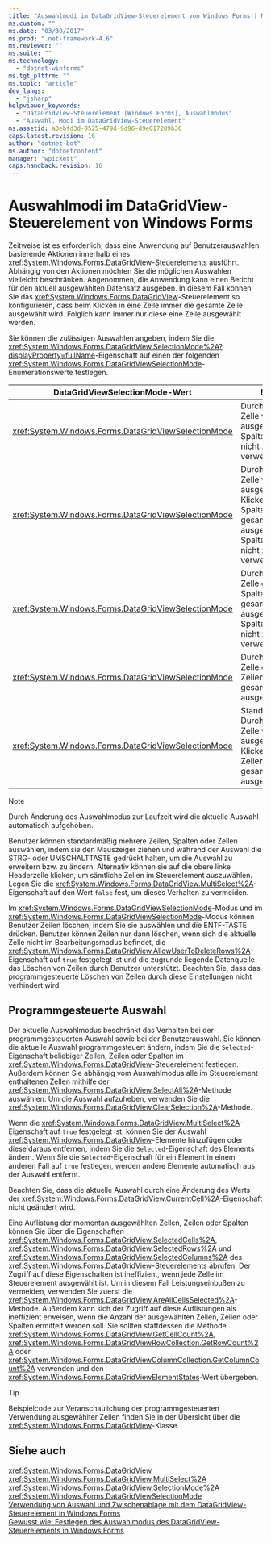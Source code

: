 ```yaml
---
title: "Auswahlmodi im DataGridView-Steuerelement von Windows Forms | Microsoft Docs"
ms.custom: ""
ms.date: "03/30/2017"
ms.prod: ".net-framework-4.6"
ms.reviewer: ""
ms.suite: ""
ms.technology: 
  - "dotnet-winforms"
ms.tgt_pltfrm: ""
ms.topic: "article"
dev_langs: 
  - "jsharp"
helpviewer_keywords: 
  - "DataGridView-Steuerelement [Windows Forms], Auswahlmodus"
  - "Auswahl, Modi im DataGridView-Steuerelement"
ms.assetid: a3ebfd3d-0525-479d-9d96-d9e017289b36
caps.latest.revision: 16
author: "dotnet-bot"
ms.author: "dotnetcontent"
manager: "wpickett"
caps.handback.revision: 16
---
```

# Auswahlmodi im DataGridView-Steuerelement von Windows Forms
Zeitweise ist es erforderlich, dass eine Anwendung auf Benutzerauswahlen basierende Aktionen innerhalb eines <xref:System.Windows.Forms.DataGridView>\-Steuerelements ausführt.  Abhängig von den Aktionen möchten Sie die möglichen Auswahlen vielleicht beschränken.  Angenommen, die Anwendung kann einen Bericht für den aktuell ausgewählten Datensatz ausgeben.  In diesem Fall können Sie das <xref:System.Windows.Forms.DataGridView>\-Steuerelement so konfigurieren, dass beim Klicken in eine Zeile immer die gesamte Zeile ausgewählt wird. Folglich kann immer nur diese eine Zeile ausgewählt werden.  
  
 Sie können die zulässigen Auswahlen angeben, indem Sie die <xref:System.Windows.Forms.DataGridView.SelectionMode%2A?displayProperty=fullName>\-Eigenschaft auf einen der folgenden <xref:System.Windows.Forms.DataGridViewSelectionMode>\-Enumerationswerte festlegen.  
  
|DataGridViewSelectionMode\-Wert|Beschreibung|  
|-------------------------------------|------------------|  
|<xref:System.Windows.Forms.DataGridViewSelectionMode>|Durch Klicken auf eine Zelle wird diese ausgewählt.  Zeilen\- und Spaltenheader können nicht zum Auswählen verwendet werden.|  
|<xref:System.Windows.Forms.DataGridViewSelectionMode>|Durch Klicken auf eine Zelle wird diese ausgewählt.  Durch Klicken auf einen Spaltenheader wird die gesamte Spalte ausgewählt.  Spaltenheader können nicht zum Sortieren verwendet werden.|  
|<xref:System.Windows.Forms.DataGridViewSelectionMode>|Durch Klicken auf eine Zelle oder einen Spaltenheader wird die gesamte Spalte ausgewählt.  Spaltenheader können nicht zum Sortieren verwendet werden.|  
|<xref:System.Windows.Forms.DataGridViewSelectionMode>|Durch Klicken auf eine Zelle oder einen Zeilenheader wird die gesamte Zeile ausgewählt.|  
|<xref:System.Windows.Forms.DataGridViewSelectionMode>|Standardauswahlmodus.  Durch Klicken auf eine Zelle wird diese ausgewählt.  Durch Klicken auf einen Zeilenheader wird die gesamte Zeile ausgewählt.|  
  
> [!NOTE]
>  Durch Änderung des Auswahlmodus zur Laufzeit wird die aktuelle Auswahl automatisch aufgehoben.  
  
 Benutzer können standardmäßig mehrere Zeilen, Spalten oder Zellen auswählen, indem sie den Mauszeiger ziehen und während der Auswahl die STRG\- oder UMSCHALTTASTE gedrückt halten, um die Auswahl zu erweitern bzw. zu ändern. Alternativ können sie auf die obere linke Headerzelle klicken, um sämtliche Zellen im Steuerelement auszuwählen.  Legen Sie die <xref:System.Windows.Forms.DataGridView.MultiSelect%2A>\-Eigenschaft auf den Wert `false` fest, um dieses Verhalten zu vermeiden.  
  
 Im <xref:System.Windows.Forms.DataGridViewSelectionMode>\-Modus und im <xref:System.Windows.Forms.DataGridViewSelectionMode>\-Modus können Benutzer Zeilen löschen, indem Sie sie auswählen und die ENTF\-TASTE drücken.  Benutzer können Zeilen nur dann löschen, wenn sich die aktuelle Zelle nicht im Bearbeitungsmodus befindet, die <xref:System.Windows.Forms.DataGridView.AllowUserToDeleteRows%2A>\-Eigenschaft auf `true` festgelegt ist und die zugrunde liegende Datenquelle das Löschen von Zeilen durch Benutzer unterstützt.  Beachten Sie, dass das programmgesteuerte Löschen von Zeilen durch diese Einstellungen nicht verhindert wird.  
  
## Programmgesteuerte Auswahl  
 Der aktuelle Auswahlmodus beschränkt das Verhalten bei der programmgesteuerten Auswahl sowie bei der Benutzerauswahl.  Sie können die aktuelle Auswahl programmgesteuert ändern, indem Sie die `Selected`\-Eigenschaft beliebiger Zellen, Zeilen oder Spalten im <xref:System.Windows.Forms.DataGridView>\-Steuerelement festlegen.  Außerdem können Sie abhängig vom Auswahlmodus alle im Steuerelement enthaltenen Zellen mithilfe der <xref:System.Windows.Forms.DataGridView.SelectAll%2A>\-Methode auswählen.  Um die Auswahl aufzuheben, verwenden Sie die <xref:System.Windows.Forms.DataGridView.ClearSelection%2A>\-Methode.  
  
 Wenn die <xref:System.Windows.Forms.DataGridView.MultiSelect%2A>\-Eigenschaft auf `true` festgelegt ist, können Sie der Auswahl <xref:System.Windows.Forms.DataGridView>\-Elemente hinzufügen oder diese daraus entfernen, indem Sie die `Selected`\-Eigenschaft des Elements ändern.  Wenn Sie die `Selected`\-Eigenschaft für ein Element in einem anderen Fall auf `true` festlegen, werden andere Elemente automatisch aus der Auswahl entfernt.  
  
 Beachten Sie, dass die aktuelle Auswahl durch eine Änderung des Werts der <xref:System.Windows.Forms.DataGridView.CurrentCell%2A>\-Eigenschaft nicht geändert wird.  
  
 Eine Auflistung der momentan ausgewählten Zellen, Zeilen oder Spalten können Sie über die Eigenschaften <xref:System.Windows.Forms.DataGridView.SelectedCells%2A>, <xref:System.Windows.Forms.DataGridView.SelectedRows%2A> und <xref:System.Windows.Forms.DataGridView.SelectedColumns%2A> des <xref:System.Windows.Forms.DataGridView>\-Steuerelements abrufen.  Der Zugriff auf diese Eigenschaften ist ineffizient, wenn jede Zelle im Steuerelement ausgewählt ist.  Um in diesem Fall Leistungseinbußen zu vermeiden, verwenden Sie zuerst die <xref:System.Windows.Forms.DataGridView.AreAllCellsSelected%2A>\-Methode.  Außerdem kann sich der Zugriff auf diese Auflistungen als ineffizient erweisen, wenn die Anzahl der ausgewählten Zellen, Zeilen oder Spalten ermittelt werden soll.  Sie sollten stattdessen die Methode <xref:System.Windows.Forms.DataGridView.GetCellCount%2A>, <xref:System.Windows.Forms.DataGridViewRowCollection.GetRowCount%2A> oder <xref:System.Windows.Forms.DataGridViewColumnCollection.GetColumnCount%2A> verwenden und den <xref:System.Windows.Forms.DataGridViewElementStates>\-Wert übergeben.  
  
> [!TIP]
>  Beispielcode zur Veranschaulichung der programmgesteuerten Verwendung ausgewählter Zellen finden Sie in der Übersicht über die <xref:System.Windows.Forms.DataGridView>\-Klasse.  
  
## Siehe auch  
 <xref:System.Windows.Forms.DataGridView>   
 <xref:System.Windows.Forms.DataGridView.MultiSelect%2A>   
 <xref:System.Windows.Forms.DataGridView.SelectionMode%2A>   
 <xref:System.Windows.Forms.DataGridViewSelectionMode>   
 [Verwendung von Auswahl und Zwischenablage mit dem DataGridView\-Steuerelement in Windows Forms](../../../../docs/framework/winforms/controls/selection-and-clipboard-use-with-the-windows-forms-datagridview-control.md)   
 [Gewusst wie: Festlegen des Auswahlmodus des DataGridView\-Steuerelements in Windows Forms](../../../../docs/framework/winforms/controls/how-to-set-the-selection-mode-of-the-windows-forms-datagridview-control.md)